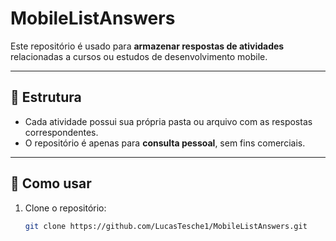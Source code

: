 # MobileListAnswers

Este repositório é usado para **armazenar respostas de atividades** relacionadas a cursos ou estudos de desenvolvimento mobile.

---

## 📂 Estrutura

- Cada atividade possui sua própria pasta ou arquivo com as respostas correspondentes.
- O repositório é apenas para **consulta pessoal**, sem fins comerciais.

---

## 🚀 Como usar

1. Clone o repositório:
   ```bash
   git clone https://github.com/LucasTesche1/MobileListAnswers.git
